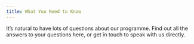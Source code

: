 ```yaml
---
title: What You Need to Know
---
```

It’s natural to have lots of questions about our programme. Find out all the answers to your questions here, or get in touch to speak with us directly.
